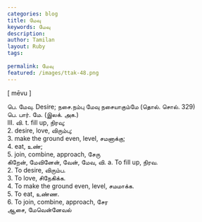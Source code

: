 ```yaml
---
categories: blog
title: மேவு
keywords: மேவு
description: 
author: Tamilan
layout: Ruby
tags: 
 
permalink: மேவு
featured: /images/ttak-48.png
---
```

  
[ mēvu ]  
  
பெ. மேவு. Desire; நசை.நம்பு மேவு நசையாகும்மே (தொல். சொல். 329)  
பெ. பார். மே. (இலக். அக.)  
III. வி. t. fill up, நிரவு;   
2. desire, love, விரும்பு;   
3. make the ground even, level, சமனாக்கு;   
4. eat, உண்;   
5. join, combine, approach, சேரு  
கிறேன், மேவினேன், வேன், மேவ, வி. a. To fill up, நிரவ.   
2. To desire, விரும்ப.   
3. To love, சிநேகிக்க.   
4. To make the ground even, level, சமமாக்க.   
5. To eat, உண்ண.   
6. To join, combine, approach, சேர  
ஆசை, மேவென்னேவல்